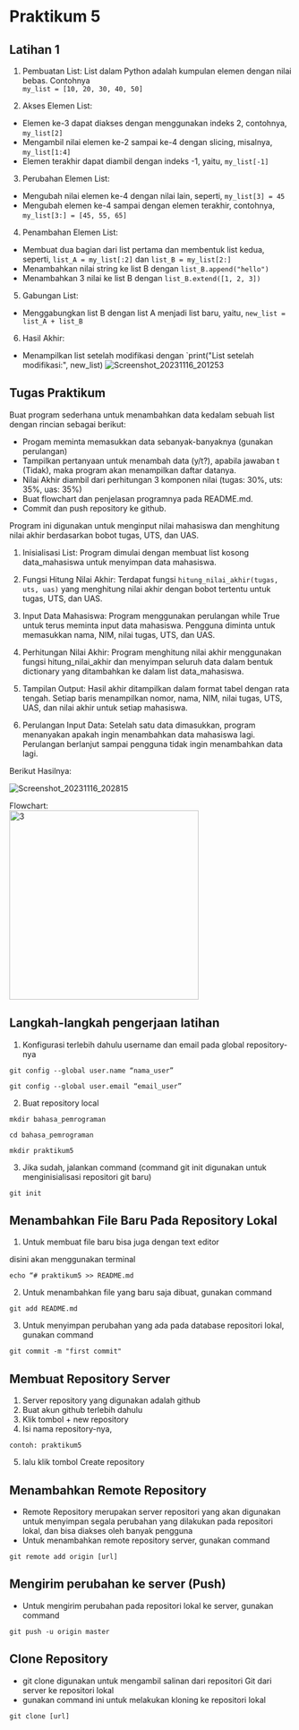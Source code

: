 # Praktikum 5

## Latihan 1

1. Pembuatan List: List dalam Python adalah kumpulan elemen dengan nilai bebas. Contohnya<br>
   `my_list = [10, 20, 30, 40, 50]`

2. Akses Elemen List:

- Elemen ke-3 dapat diakses dengan menggunakan indeks 2, contohnya, `my_list[2]`
- Mengambil nilai elemen ke-2 sampai ke-4 dengan slicing, misalnya, `my_list[1:4]`
- Elemen terakhir dapat diambil dengan indeks -1, yaitu, `my_list[-1]`

3. Perubahan Elemen List:

- Mengubah nilai elemen ke-4 dengan nilai lain, seperti, `my_list[3] = 45`
- Mengubah elemen ke-4 sampai dengan elemen terakhir, contohnya, `my_list[3:] = [45, 55, 65]`

4. Penambahan Elemen List:

- Membuat dua bagian dari list pertama dan membentuk list kedua, seperti, `list_A = my_list[:2]` dan `list_B = my_list[2:]`
- Menambahkan nilai string ke list B dengan `list_B.append("hello")`
- Menambahkan 3 nilai ke list B dengan `list_B.extend([1, 2, 3])`

5. Gabungan List:

- Menggabungkan list B dengan list A menjadi list baru, yaitu, `new_list = list_A + list_B`

6. Hasil Akhir:

- Menampilkan list setelah modifikasi dengan `print("List setelah modifikasi:", new_list)
![Screenshot_20231116_201253](https://github.com/ficzclay/praktikum5/assets/148204078/5f11507d-0fca-43bf-9976-d1a5f505f54a)



## Tugas Praktikum

Buat program sederhana untuk menambahkan data kedalam sebuah
list dengan rincian sebagai berikut:

- Progam meminta memasukkan data sebanyak-banyaknya (gunakan
  perulangan)
- Tampilkan pertanyaan untuk menambah data (y/t?), apabila jawaban
  t (Tidak), maka program akan menampilkan daftar datanya.
- Nilai Akhir diambil dari perhitungan 3 komponen nilai (tugas: 30%,
  uts: 35%, uas: 35%)
- Buat flowchart dan penjelasan programnya pada README.md.
- Commit dan push repository ke github.

Program ini digunakan untuk menginput nilai mahasiswa dan menghitung nilai akhir berdasarkan bobot tugas, UTS, dan UAS.

1. Inisialisasi List: Program dimulai dengan membuat list kosong data_mahasiswa untuk menyimpan data mahasiswa.

2. Fungsi Hitung Nilai Akhir: Terdapat fungsi `hitung_nilai_akhir(tugas, uts, uas)` yang menghitung nilai akhir dengan bobot tertentu untuk tugas, UTS, dan UAS.

3. Input Data Mahasiswa: Program menggunakan perulangan while True untuk terus meminta input data mahasiswa. Pengguna diminta untuk memasukkan nama, NIM, nilai tugas, UTS, dan UAS.

4. Perhitungan Nilai Akhir: Program menghitung nilai akhir menggunakan fungsi hitung_nilai_akhir dan menyimpan seluruh data dalam bentuk dictionary yang ditambahkan ke dalam list data_mahasiswa.

5. Tampilan Output: Hasil akhir ditampilkan dalam format tabel dengan rata tengah. Setiap baris menampilkan nomor, nama, NIM, nilai tugas, UTS, UAS, dan nilai akhir untuk setiap mahasiswa.

6. Perulangan Input Data: Setelah satu data dimasukkan, program menanyakan apakah ingin menambahkan data mahasiswa lagi. Perulangan berlanjut sampai pengguna tidak ingin menambahkan data lagi.

Berikut Hasilnya:

![Screenshot_20231116_202815](https://github.com/ficzclay/praktikum5/assets/148204078/6f9e9cd6-a9e3-4e4e-ac94-1c34a12152fe)


Flowchart:<br>
<img width="338" alt="3" src="https://github.com/ficzclay/praktikum5/assets/148204078/2aa82fde-29a6-42a7-9f64-a97bd41b7a0c">


## Langkah-langkah pengerjaan latihan

1. Konfigurasi terlebih dahulu username dan email pada global repository-nya

```
git config --global user.name “nama_user”
```

```
git config --global user.email “email_user”
```

2. Buat repository local

```
mkdir bahasa_pemrograman
```

```
cd bahasa_pemrograman
```

```
mkdir praktikum5
```

3. Jika sudah, jalankan command (command git init digunakan untuk menginisialisasi repositori git baru)

```
git init
```

## Menambahkan File Baru Pada Repository Lokal

1. Untuk membuat file baru bisa juga dengan text editor

disini akan menggunakan terminal

```
echo “# praktikum5 >> README.md
```

2. Untuk menambahkan file yang baru saja dibuat, gunakan command

```
git add README.md
```

3. Untuk menyimpan perubahan yang ada pada database repositori
   lokal, gunakan command

```
git commit -m "first commit"
```

## Membuat Repository Server

1. Server repository yang digunakan adalah github
2. Buat akun github terlebih dahulu
3. Klik tombol + new repository
4. Isi nama repository-nya,

```
contoh: praktikum5
```

5. lalu klik tombol Create repository

## Menambahkan Remote Repository

- Remote Repository merupakan server repositori yang akan digunakan untuk menyimpan segala perubahan yang dilakukan pada repositori lokal, dan bisa diakses oleh banyak pengguna
- Untuk menambahkan remote repository server, gunakan command

```
git remote add origin [url]
```

## Mengirim perubahan ke server (Push)

- Untuk mengirim perubahan pada repositori lokal ke server, gunakan command

```
git push -u origin master
```

## Clone Repository

- git clone digunakan untuk mengambil salinan dari repositori Git dari server ke repositori lokal
- gunakan command ini untuk melakukan kloning ke repositori lokal

```
git clone [url]
```
